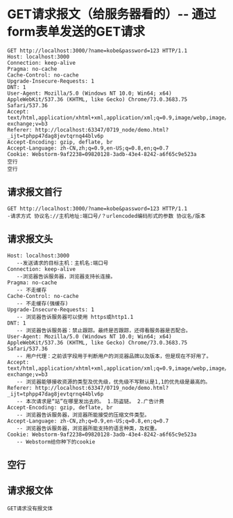  # GET请求报文（给服务器看的）-- 通过form表单发送的GET请求

    GET http://localhost:3000/?name=kobe&password=123 HTTP/1.1
    Host: localhost:3000
    Connection: keep-alive
    Pragma: no-cache
    Cache-Control: no-cache
    Upgrade-Insecure-Requests: 1
    DNT: 1
    User-Agent: Mozilla/5.0 (Windows NT 10.0; Win64; x64) AppleWebKit/537.36 (KHTML, like Gecko) Chrome/73.0.3683.75 Safari/537.36
    Accept: text/html,application/xhtml+xml,application/xml;q=0.9,image/webp,image/apng,*/*;q=0.8,application/signed-exchange;v=b3
    Referer: http://localhost:63347/0719_node/demo.html?_ijt=tphpp47dag8jevtqrnq44blv6p
    Accept-Encoding: gzip, deflate, br
    Accept-Language: zh-CN,zh;q=0.9,en-US;q=0.8,en;q=0.7
    Cookie: Webstorm-9af2238=09820128-3adb-43e4-8242-a6f65c9e523a
    空行
    空行
## 请求报文首行
    GET http://localhost:3000/?name=kobe&password=123 HTTP/1.1
    -请求方式 协议名://主机地址:端口号/？urlencoded编码形式的参数 协议名/版本
## 请求报文头
    Host: localhost:3000
       --发送请求的目标主机：主机名:端口号
    Connection: keep-alive
       --浏览器告诉服务器，浏览器支持长连接。
    Pragma: no-cache
       -- 不走缓存
    Cache-Control: no-cache
       -- 不走缓存(强缓存)
    Upgrade-Insecure-Requests: 1
       -- 浏览器告诉服务器可以使用 https或http1.1
    DNT: 1
       -- 浏览器告诉服务器：禁止跟踪。最终是否跟踪，还得看服务器是否配合。
    User-Agent: Mozilla/5.0 (Windows NT 10.0; Win64; x64) AppleWebKit/537.36 (KHTML, like Gecko) Chrome/73.0.3683.75 Safari/537.36
       -- 用户代理：之前该字段用于判断用户的浏览器品牌以及版本，但是现在不好用了。
    Accept: text/html,application/xhtml+xml,application/xml;q=0.9,image/webp,image/apng,*/*;q=0.8,application/signed-exchange;v=b3
       -- 浏览器能够接收资源的类型及优先级，优先级不写默认是1,1的优先级是最高的。
    Referer: http://localhost:63347/0719_node/demo.html?_ijt=tphpp47dag8jevtqrnq44blv6p
       -- 本次请求是“站”在哪里发出去的。 1.防盗链。 2.广告计费
    Accept-Encoding: gzip, deflate, br
       -- 浏览器告诉服务器，浏览器所能接受的压缩文件类型。
    Accept-Language: zh-CN,zh;q=0.9,en-US;q=0.8,en;q=0.7
       -- 浏览器告诉服务器，浏览器所能支持的语言种类，及权重。
    Cookie: Webstorm-9af2238=09820128-3adb-43e4-8242-a6f65c9e523a
       -- Webstorm给你种下的cookie
## 空行

## 请求报文体
    GET请求没有报文体

